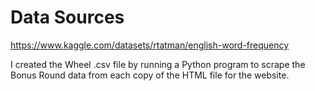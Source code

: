# Data Sources

https://www.kaggle.com/datasets/rtatman/english-word-frequency

I created the Wheel .csv file by running a Python program to scrape the Bonus Round data from each copy of the HTML file for the website. 